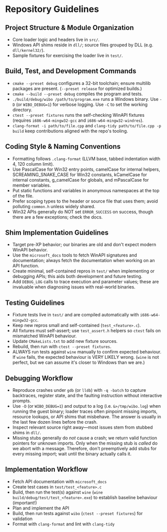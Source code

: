 # Repository Guidelines

## Project Structure & Module Organization
- Core loader logic and headers live in `src/`.
- Windows API shims reside in `dll/`; source files grouped by DLL (e.g. `dll/kernel32/`).
- Sample fixtures for exercising the loader live in `test/`.

## Build, Test, and Development Commands
- `cmake --preset debug` configures a 32-bit toolchain; ensure multilib packages are present. (`--preset release` for optimized builds.)
- `cmake --build --preset debug` compiles the program and tests.
- `./build/debug/wibo /path/to/program.exe` runs a Windows binary. Use `-D` (or `WIBO_DEBUG=1`) for verbose logging. Use `-C` to set the working directory.
- `ctest --preset fixtures` runs the self-checking WinAPI fixtures (requires `i686-w64-mingw32-gcc` and `i686-w64-mingw32-windres`).
- `clang-format -i path/to/file.cpp` and `clang-tidy path/to/file.cpp -p build` keep contributions aligned with the repo's tooling.

## Coding Style & Naming Conventions
- Formatting follows `.clang-format` (LLVM base, tabbed indentation width 4, 120 column limit).
- Use PascalCase for Win32 entry points, camelCase for internal helpers, SCREAMING_SNAKE_CASE for Win32 constants, kCamelCase for internal constants, g_camelCase for globals, and mPascalCase for member variables.
- Put static functions and variables in anonymous namespaces at the top of the file.
- Prefer scoping types to the header or source file that uses them; avoid polluting `common.h` unless widely shared.
- Win32 APIs generally do NOT set `ERROR_SUCCESS` on success, though there are a few exceptions; check the docs.

## Shim Implementation Guidelines
- Target pre-XP behavior; our binaries are old and don't expect modern WinAPI behavior.
- Use the `microsoft_docs` tools to fetch WinAPI signatures and documentation; always fetch the documentation when working on an API function.
- Create minimal, self-contained repros in `test/` when implementing or debugging APIs; this aids both development and future testing.
- Add `DEBUG_LOG` calls to trace execution and parameter values; these are invaluable when diagnosing issues with real-world binaries.

## Testing Guidelines
- Fixture tests live in `test/` and are compiled automatically with `i686-w64-mingw32-gcc`.
- Keep new repros small and self-contained (`test_<feature>.c`).
- All fixtures must self-assert; use `test_assert.h` helpers so `ctest` fails on mismatched WinAPI behaviour.
- Update `CMakeLists.txt` to add new fixture sources.
- Rebuild, then run with `ctest --preset fixtures`.
- ALWAYS run tests against `wine` manually to confirm expected behaviour. If `wine` fails, the expected behaviour is VERY LIKELY wrong. (`wine` is not perfect, but we can assume it's closer to Windows than we are.)

## Debugging Workflow
- Reproduce crashes under `gdb` (or `lldb`) with `-q -batch` to capture backtraces, register state, and the faulting instruction without interactive prompts.
- Use `-D` (or `WIBO_DEBUG=1`) and output to a log (i.e. `&>/tmp/wibo.log`) when running the guest binary; loader traces often pinpoint missing imports, resource lookups, or API shims that misbehave. The answer is usually in the last few dozen lines before the crash.
- Inspect relevant source right away—most issues stem from stubbed shims in `dll/`.
- Missing stubs generally do _not_ cause a crash; we return valid function pointers for unknown imports. Only when the missing stub is _called_ do we abort with a message. Therefore, don't preemptively add stubs for every missing import; wait until the binary actually calls it.

## Implementation Workflow
- Fetch API documentation with `microsoft_docs`
- Create test cases in `test/test_<feature>.c`
- Build, then run the test(s) against `wine` (`wine build/debug/test/test_<feature>.exe`) to establish baseline behaviour (important!)
- Plan and implement the API
- Build, then run tests against `wibo` (`ctest --preset fixtures`) for validation
- Format with `clang-format` and lint with `clang-tidy`
